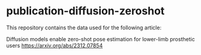 # publication-diffusion-zeroshot

This repository contains the data used for the following article:

Diffusion models enable zero-shot pose estimation for lower-limb prosthetic users
https://arxiv.org/abs/2312.07854
